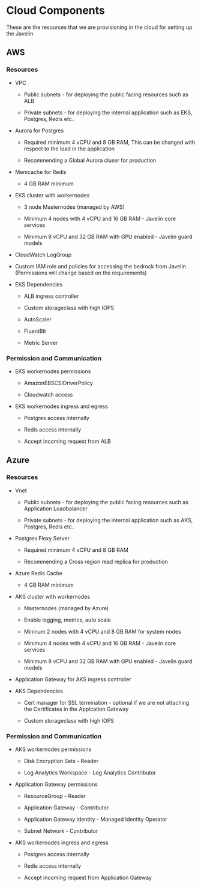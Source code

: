 # Cloud Components

These are the resources that we are provisioning in the cloud for setting up the Javelin

## AWS

### Resources

* VPC

    * Public subnets - for deploying the public facing resources such as ALB

    * Private subnets - for deploying the internal application such as EKS, Postgres, Redis etc..

* Aurora for Postgres

    * Required minimum 4 vCPU and 8 GB RAM, This can be changed with respect to the load in the application

    * Recommending a Global Aurora cluser for production

* Memcache for Redis

    * 4 GB RAM minimum

* EKS cluster with workernodes

    * 3 node Masternodes (managed by AWS)

    * Minimum 4 nodes with 4 vCPU and 16 GB RAM - Javelin core services

    * Minimum 8 vCPU and 32 GB RAM with GPU enabled - Javelin guard models

* CloudWatch LogGroup

* Custom IAM role and policies for accessing the bedrock from Javelin (Permissions will change based on the requirements)

* EKS Dependencies

    * ALB ingress controller

    * Custom storageclass with high IOPS

    * AutoScaler

    * FluentBit

    * Metric Server


### Permission and Communication

* EKS workernodes permissions

    * AmazonEBSCSIDriverPolicy

    * Cloudwatch access

* EKS workernodes ingress and egress

    * Postgres access internally

    * Redis access internally

    * Accept incoming request from ALB

## Azure

### Resources

* Vnet

    * Public subnets - for deploying the public facing resources such as Application Loadbalancer

    * Private subnets - for deploying the internal application such as AKS, Postgres, Redis etc..

*  Postgres Flexy Server

    * Required minimum 4 vCPU and 8 GB RAM

    * Recommending a Cross region read replica for production

*  Azure Redis Cache

    * 4 GB RAM minimum

* AKS cluster with workernodes

    * Masternodes (managed by Azure)

    * Enable logging, metrics, auto scale 

    * Mininum 2 nodes with 4 vCPU and 8 GB RAM for system nodes

    * Minimum 4 nodes with 4 vCPU and 16 GB RAM - Javelin core services

    * Minimum 8 vCPU and 32 GB RAM with GPU enabled - Javelin guard models

* Application Gateway for AKS ingress controller

* AKS Dependencies

    * Cert manager for SSL termination - optional if we are not attaching the Certificates in the Applcation Gateway

    * Custom storageclass with high IOPS

### Permission and Communication

* AKS workernodes permissions

    * Disk Encryption Sets - Reader

    * Log Analytics Workspace - Log Analytics Contributor

* Application Gateway permissions

    * ResourceGroup - Reader

    * Application Gateway - Contributor

    * Application Gateway Identity - Managed Identity Operator

    * Subnet Network - Contributor

* AKS workernodes ingress and egress

    * Postgres access internally

    * Redis access internally

    * Accept incoming request from Application Gateway